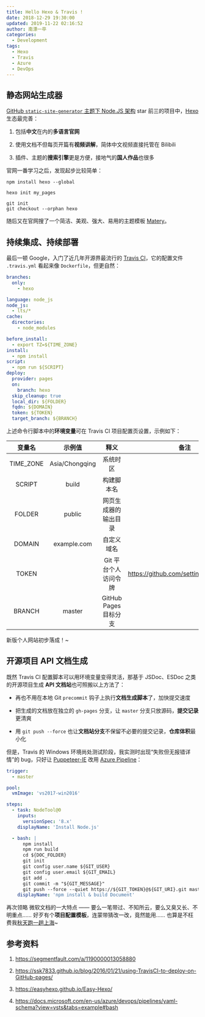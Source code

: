 ```yaml
---
title: Hello Hexo & Travis !
date: 2018-12-29 19:30:00
updated: 2019-11-22 02:16:52
author: 南漂一卒
categories:
  - Development
tags:
  - Hexo
  - Travis
  - Azure
  - DevOps
---
```


## 静态网站生成器

[GitHub `static-site-generator` 主题下 Node.JS 架构][1] star 前三的项目中，[Hexo][2] 生态最完善：

1.  包括**中文**在内的**多语言官网**

2.  使用文档不但每页开篇有**视频讲解**，简体中文视频直接托管在 Bilibili

3.  插件、主题的**搜索引擎**更是方便，接地气的**国人作品**也很多

官网一番学习之后，发现起步比较简单：

```shell
npm install hexo --global

hexo init my_pages

git init
git checkout --orphan hexo
```

随后又在官网搜了一个简洁、美观、强大、易用的主题模板 [Matery][3]。

## 持续集成、持续部署

最后一顿 Google，入门了近几年开源界最流行的 [Travis CI][4]，它的配置文件 `.travis.yml` 看起来像 `Dockerfile`，但更自然：

```yaml
branches:
  only:
    - hexo

language: node_js
node_js:
  - lts/*
cache:
  directories:
    - node_modules

before_install:
  - export TZ=${TIME_ZONE}
install:
  - npm install
script:
  - npm run ${SCRIPT}
deploy:
  provider: pages
  on:
    branch: hexo
  skip_cleanup: true
  local_dir: ${FOLDER}
  fqdn: ${DOMAIN}
  token: ${TOKEN}
  target_branch: ${BRANCH}
```

上述命令行脚本中的**环境变量**可在 Travis CI 项目配置页设置，示例如下：

|  变量名   |     示例值     |         释义          |                  备注                  |
| :-------: | :------------: | :-------------------: | :------------------------------------: |
| TIME_ZONE | Asia/Chongqing |       系统时区        |                                        |
|  SCRIPT   |     build      |      构建脚本名       |                                        |
|  FOLDER   |     public     | 网页生成器的输出目录  |                                        |
|  DOMAIN   |  example.com   |      自定义域名       |                                        |
|   TOKEN   |                | Git 平台个人访问令牌  | https://github.com/settings/tokens/new |
|  BRANCH   |     master     | GitHub Pages 目标分支 |                                        |

新版个人网站初步落成！~

## 开源项目 API 文档生成

既然 Travis CI 配置脚本可以用环境变量变得灵活，那基于 JSDoc、ESDoc 之类的开源项目生成 **API 文档站**也可照搬以上方法了：

- 再也不用在本地 Git `precommit` 钩子上执行**文档生成脚本**了，加快提交速度

- 把生成的文档放在独立的 `gh-pages` 分支，让 `master` 分支只放源码，**提交记录**更清爽

- 用 `git push --force` 也让**文档站分支**不保留不必要的提交记录，**仓库体积**最小化

但是，Travis 的 Windows 环境尚处测试阶段，我实测时出现“失败但无报错详情”的 bug，只好让 [Puppeteer-IE][5] 改用 [Azure Pipeline][6]：

```yaml
trigger:
  - master

pool:
  vmImage: 'vs2017-win2016'

steps:
  - task: NodeTool@0
    inputs:
      versionSpec: '8.x'
    displayName: 'Install Node.js'

  - bash: |
      npm install
      npm run build
      cd ${DOC_FOLDER}
      git init
      git config user.name ${GIT_USER}
      git config user.email ${GIT_EMAIL}
      git add .
      git commit -m "${GIT_MESSAGE}"
      git push --force --quiet https://${GIT_TOKEN}@${GIT_URI}.git master:${GIT_BRANCH}
    displayName: 'npm install & build Document'
```

再次领略 微软文档的一大特点 —— 要么一笔带过、不知所云，要么又臭又长、不明重点…… 好歹有个**项目配置模板**，连蒙带猜改一改，竟然能用…… 也算是不枉费我[秋天跑一趟上海][7]~

## 参考资料

1.  https://segmentfault.com/a/1190000013058880

2.  https://ssk7833.github.io/blog/2016/01/21/using-TravisCI-to-deploy-on-GitHub-pages/

3.  https://easyhexo.github.io/Easy-Hexo/

4.  https://docs.microsoft.com/en-us/azure/devops/pipelines/yaml-schema?view=vsts&tabs=example#bash

[1]: https://github.com/topics/static-site-generator?l=javascript&o=desc&s=stars
[2]: https://hexo.io/
[3]: https://github.com/blinkfox/hexo-theme-matery/blob/develop/README_CN.md
[4]: https://travis-ci.com/
[5]: https://tech-query.me/Puppeteer-IE/
[6]: https://azure.microsoft.com/zh-cn/services/devops/pipelines/
[7]: https://www.microsoft.com/china/techsummit/2018/
